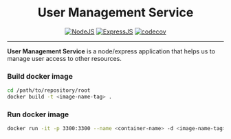 <!-- markdownlint-disable-next-line -->

<h1 align="center">User Management Service</h1>

<div align="center">

[![NodeJS](https://img.shields.io/badge/NodeJS-v20.12.2-darkgreen)](https://nodejs.org/en)
[![ExpressJS](https://img.shields.io/badge/ExpressJS-v4.19.2-lightgrey)](https://expressjs.com/)
[![codecov](https://codecov.io/gh/arashmad/user-management-service/branch/solve_issue_1/graph/badge.svg?token=SH4KKTQLZ3)](https://codecov.io/gh/arashmad/user-management-service)

</div>

<hr />

**User Management Service** is a node/express application that helps us to manage user access to other resources.

### Build docker image

```bash
cd /path/to/repository/root
docker build -t <image-name-tag> .
```

### Run docker image

```bash
docker run -it -p 3300:3300 --name <container-name> -d <image-name-tag>
```
